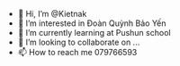 - 👋 Hi, I’m @Kietnak
- 👀 I’m interested in Đoàn Quỳnh Bảo Yến
- 🌱 I’m currently learning at Pushun school 
- 💞️ I’m looking to collaborate on ...
- 📫 How to reach me 079766593

<!---
Kietnak/Kietnak is a ✨ special ✨ repository because its `README.md` (this file) appears on your GitHub profile.
You can click the Preview link to take a look at your changes.
--->
